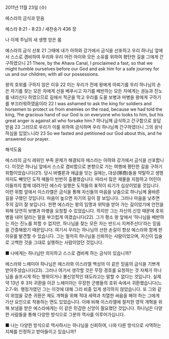 2011년 11월 23일 (수)

에스라의 금식과 믿음



에스라 8:21 - 8:23 / 새찬송가 436 장


나 이제 주님의 새 생명 얻은 몸

에스라의 금식 선포
21 그때에 내가 아하와 강가에서 금식을 선포하고 우리 하나님 앞에서 스스로 겸비하여 우리와 우리 어린 아이와 모든 소유를 위하여 평탄한 길을 그에게 간구하였으니
21 There, by the Ahava Canal, I proclaimed a fast, so that we might humble ourselves before our God and ask him for a safe journey for us and our children, with all our possessions.

왕의 호위를 구하지 않은 이유
22 이는 우리가 전에 왕에게 아뢰기를 우리 하나님의 손은 자기를 찾는 모든 자에게 선을 베푸시고 자기를 배반하는 모든 자에게는 권능과 진노를 내리신다 하였으므로 길에서 적군을 막고 우리를 도울 보병과 마병을 왕에게 구하기를 부끄러워하였음이라
22 I was ashamed to ask the king for soldiers and horsemen to protect us from enemies on the road, because we had told the king, ?he gracious hand of our God is on everyone who looks to him, but his great anger is against all who forsake him.?
하나님께 금식하고 간구함으로 응답받음
23 그러므로 우리가 이를 위하여 금식하며 우리 하나님께 간구하였더니 그의 응낙하심을 입었느니라
23 So we fasted and petitioned our God about this, and he answered our prayer.

해석도움





에스라의 금식  레위인 부족 문제가 해결되자 에스라는 아하와 강가에서 금식을 선포합니다. 이것은 하나님 앞에서 스스로 겸비함으로 본향으로 가는 여행에 평탄한 길을 구하기 위함이었습니다(21). 당시 바벨론과 애굽을 잇는 길에는, 대상(隊商)들을 약탈하고 생명까지도 빼앗던 도적 떼들이 빈번히 출몰했습니다. 따라서 많은 재물을 지참하고 어린아이들까지 함께 데려가던 에스라 일행은 도적들의 표적이 되기가 십상이었을 것입니다. 이런 위험 앞에서 이스라엘은 금식을 통해 자신들의 마음을 낮춤으로 하나님께 올바른 길을 구했던 것입니다. 마음이 높으면 자기의 길이 잘 보입니다. 그러나 마음을 낮추면 주의 길이 잘 보입니다. 한편 에스라는 왕의 임명과 위탁을 받아 가는 길이었기에 안전을 위해 당연히 보병과 마병을 요청할 수 있었습니다. 하지만 그는 자신의 신앙 때문에 호위병을 내어 달라는 말을 부끄럽게 여겼습니다(22). 그가 평소 왕 앞에서 ‘하나님을 배반하는 자는 진노를 피할 수 없지만, 하나님을 찾는 모든 자는 반드시 지켜주신다’라는 믿음을 간증해왔기 때문입니다. 여기서 우리는 하나님의 선한 손길이 항상 에스라와 함께 한 이유를 발견할 수 있습니다. 그는 철저히 하나님을 신뢰하는 사람이었으며, 자신이 입술로 고백한 것을 그대로 실행하는 사람이었던 것입니다.

■ 나에게는 하나님만 의지하고 스스로 겸비케 하는 금식이 있습니까?

에스라와 느헤미야  하나님은 에스라와 이스라엘 백성의 이 같은 믿음의 금식을 기쁘게 받아주셨습니다(23). 그러나 여기서 생각할 것은 무장 경호를 요청하는 것 자체가 하나님을 슬프시게 하는 행위이거나 불신앙적인 태도라고는 말할 수 없다는 것입니다. 실제 약 13년 후 3차 귀환을 이끈 느헤미야는 무장한 군병들의 호위 속에서 귀환했습니다(느 2:7-9). 행정가였던 그는 이것에 대해 그리 비중 있게 생각하지 않았습니다. 또 그와 같이 위엄을 갖춘 귀환은 제도 개혁을 위해 적대 세력과 치열한 싸움을 해야 하는 그에게 가산 요인으로 작용하는 면도 있었습니다. 이에 비해 이스라엘에 철저한 영적 개혁을 위해 보냄을 받은 에스라에게는 이 같은 민감한 신앙이 필요했던 것입니다. 하나님은 다양한 사람들을 통해 다양한 방식으로 그분의 역사를 이루어가십니다.

■ 나는 다양한 방식으로 역사하시는 하나님을 신뢰하여, 나와 다른 방식으로 사역하는 지체를 인정하고 받아들이고 있습니까?